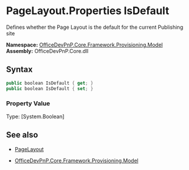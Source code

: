 # PageLayout.Properties IsDefault
Defines whether the Page Layout is the default for the current Publishing site  

**Namespace:** [OfficeDevPnP.Core.Framework.Provisioning.Model](OfficeDevPnP.Core.Framework.Provisioning.Model.md)  
**Assembly:** OfficeDevPnP.Core.dll  
## Syntax
```C#
public boolean IsDefault { get; }
public boolean IsDefault { set; }
```

### Property Value
Type: [System.Boolean] 

## See also
- [PageLayout](PageLayout.md) 

- [OfficeDevPnP.Core.Framework.Provisioning.Model](OfficeDevPnP.Core.Framework.Provisioning.Model.md)
